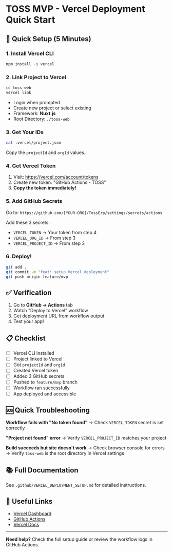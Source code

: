 # TOSS MVP - Vercel Deployment Quick Start

## 🚀 Quick Setup (5 Minutes)

### 1. Install Vercel CLI
```bash
npm install -g vercel
```

### 2. Link Project to Vercel
```bash
cd toss-web
vercel link
```
- Login when prompted
- Create new project or select existing
- Framework: **Nuxt.js**
- Root Directory: `./toss-web`

### 3. Get Your IDs
```bash
cat .vercel/project.json
```
Copy the `projectId` and `orgId` values.

### 4. Get Vercel Token
1. Visit: https://vercel.com/account/tokens
2. Create new token: "GitHub Actions - TOSS"
3. **Copy the token immediately!**

### 5. Add GitHub Secrets
Go to: `https://github.com/[YOUR-ORG]/TossErp/settings/secrets/actions`

Add these 3 secrets:
- `VERCEL_TOKEN` → Your token from step 4
- `VERCEL_ORG_ID` → From step 3
- `VERCEL_PROJECT_ID` → From step 3

### 6. Deploy!
```bash
git add .
git commit -m "feat: setup Vercel deployment"
git push origin feature/mvp
```

## ✅ Verification

1. Go to **GitHub → Actions** tab
2. Watch "Deploy to Vercel" workflow
3. Get deployment URL from workflow output
4. Test your app!

## 📋 Checklist

- [ ] Vercel CLI installed
- [ ] Project linked to Vercel
- [ ] Got `projectId` and `orgId`
- [ ] Created Vercel token
- [ ] Added 3 GitHub secrets
- [ ] Pushed to `feature/mvp` branch
- [ ] Workflow ran successfully
- [ ] App deployed and accessible

## 🆘 Quick Troubleshooting

**Workflow fails with "No token found"**
→ Check `VERCEL_TOKEN` secret is set correctly

**"Project not found" error**
→ Verify `VERCEL_PROJECT_ID` matches your project

**Build succeeds but site doesn't work**
→ Check browser console for errors
→ Verify `toss-web` is the root directory in Vercel settings

## 📚 Full Documentation

See `.github/VERCEL_DEPLOYMENT_SETUP.md` for detailed instructions.

## 🔗 Useful Links

- [Vercel Dashboard](https://vercel.com/dashboard)
- [GitHub Actions](https://github.com/Toss-Online-Services/TossErp/actions)
- [Vercel Docs](https://vercel.com/docs)

---

**Need help?** Check the full setup guide or review the workflow logs in GitHub Actions.

